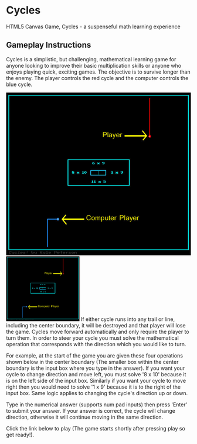 # Cycles
HTML5 Canvas Game, Cycles - a suspenseful math learning experience

## Gameplay Instructions
Cycles is a simplistic, but challenging, mathematical learning game for anyone looking to improve their basic multiplication skills or anyone who enjoys playing quick, exciting games. The objective is to survive longer than the enemy. The player controls the red cycle and the computer controls the blue cycle.

![Alt text](/pictures/instructions-1.jpg?raw=true "Screenshot 1")
<img src="/pictures/instructions-1.jpg" width="200" height="auto" />
If either cycle runs into any trail or line, including the center boundary, it will be destroyed and that player will lose the game.
Cycles move forward automatically and only require the player to turn them. In order to steer your cycle you must solve the mathematical operation that corresponds with the direction which you would like to turn.

For example, at the start of the game you are given these four operations shown below in the center boundary (The smaller box within the center boundary is the input box where you type in the answer). If you want your cycle to change direction and move left, you must solve '8 x 10' because it is on the left side of the input box. Similarly if you want your cycle to move right then you would need to solve '1 x 9' because it is to the right of the input box. Same logic applies to changing the cycle's direction up or down.

Type in the numerical answer (supports num pad inputs) then press 'Enter' to submit your answer. If your answer is correct, the cycle will change direction, otherwise it will continue moving in the same direction.

Click the link below to play (The game starts shortly after pressing play so get ready!).

